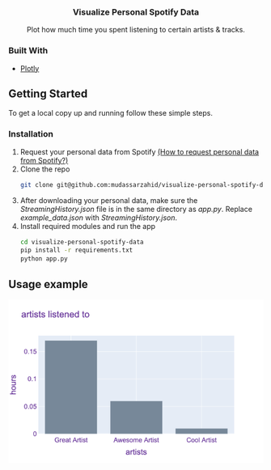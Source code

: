 <p align="center">
  <h3 align="center">Visualize Personal Spotify Data</h3>
  <p align="center">
    Plot how much time you spent listening to certain artists & tracks. 
    <br />
</p>


### Built With

* [Plotly](https://github.com/plotly)

## Getting Started

To get a local copy up and running follow these simple steps.


### Installation

1. Request your personal data from Spotify <a href="https://support.spotify.com/us/article/data-rights-and-privacy-settings/">(How to request personal data from Spotify?)</a>
2. Clone the repo
   ```sh
   git clone git@github.com:mudassarzahid/visualize-personal-spotify-data.git
   ```
2. After downloading your personal data, make sure the <i>StreamingHistory.json</i> file is in the same directory as <i>app.py</i>. Replace <i>example_data.json</i> with <i>StreamingHistory.json</i>.
3. Install required modules and run the app
   ```sh
   cd visualize-personal-spotify-data
   pip install -r requirements.txt
   python app.py
   ```


## Usage example
<span align="center">
<img src="example_plot.png" alt="example">
</span>
